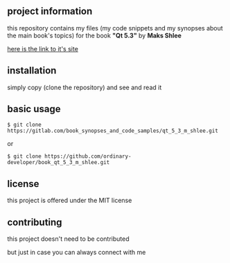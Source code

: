 project information
-------------------

 this repository contains my files (my code snippets and my synopses about the main book's topics) 
 for the book  **"Qt 5.3"** by **Maks Shlee**

 
 [here is the link to it's site](http://www.ozon.ru/context/detail/id/31619787/?utm_campaign=div_book&utm_content=31619787&utm_medium=cpc&utm_source=cpc_yandex_market&utm_term=31619787&ymclid=54779144456872214618001)


installation
------------

 simply copy (clone the repository) and see and read it

 
basic usage
-----------
 
 `$ git clone
 https://gitlab.com/book_synopses_and_code_samples/qt_5_3_m_shlee.git`

 or

 `$ git clone https://github.com/ordinary-developer/book_qt_5_3_m_shlee.git`

 
license
-------

 this project is offered under the MIT license


contributing
------------

 this project doesn't need to be contributed

 but just in case you can always connect with me
